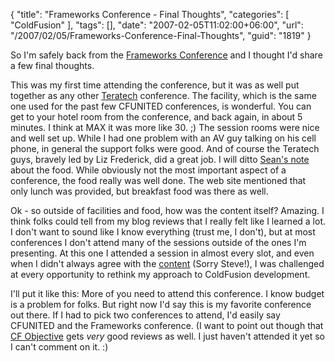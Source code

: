 {
	"title": "Frameworks Conference - Final Thoughts",
	"categories": [
		"ColdFusion"
	],
	"tags": [],
	"date": "2007-02-05T11:02:00+06:00",
	"url": "/2007/02/05/Frameworks-Conference-Final-Thoughts",
	"guid": "1819"
}

So I'm safely back from the <a href="http://www.frameworksconference.com/">Frameworks Conference</a> and I thought I'd share a few final thoughts. 

This was my first time attending the conference, but it was as well put together as any other <a href="http://www.teratech.com/">Teratech</a> conference. The facility, which is the same one used for the past few CFUNITED conferences, is wonderful. You can get to your hotel room from the conference, and back again, in about 5 minutes. I think at MAX it was more like 30. ;) The session rooms were nice and well set up. While I had one problem with an AV guy talking on his cell phone, in general the support folks were good. And of course the Teratech guys, bravely led by Liz Frederick, did a great job. I will ditto <a href="http://corfield.org/entry/The_Frameworks_Conference_was_great">Sean's  note</a> about the food. While obviously not the most important aspect of a conference, the food really was well done. The web site mentioned that only lunch was provided, but breakfast food was there as well. 

Ok - so outside of facilities and food, how was the content itself? Amazing. I think folks could tell from my blog reviews that I really felt like I learned a lot. I don't want to sound like I know everything (trust me, I don't), but at most conferences I don't attend many of the sessions outside of the ones I'm presenting. At this one I attended a session in almost every slot, and even when I didn't always agree with the <a href="http://ray.camdenfamily.com/index.cfm/2007/2/1/Frameworks-Conference-CFCs-ARE-the-Framework-by-Steve-Nelson">content</a> (Sorry Steve!), I was challenged at every opportunity to rethink my approach to ColdFusion development.

I'll put it like this: More of you need to attend this conference. I know budget is a problem for folks. But right now I'd say this is my favorite conference out there. If I had to pick two conferences to attend, I'd easily say CFUNITED and the Frameworks conference. (I want to point out though that <a href="http://www.cfobjective.com/conference/">CF Objective</a> gets <i>very</i> good reviews as well. I just haven't attended it yet so I can't comment on it. :)